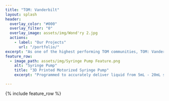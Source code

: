 ```yaml
---
title: "TOM: Vanderbilt"
layout: splash
header:
  overlay_color: "#000"
  overlay_filter: "0"
  overlay_image: assets/img/Wond'ry 2.jpg
  actions:
    - label: "Our Projects"
      url: "/portfolio/"
excerpt: "As one of the highest performing TOM communities, TOM: Vanderbilt is dedicated to designing and disseminating accessible, open source solutions for individuals with disabilities and other unmet needs."
feature_row:
  - image_path: assets/img/Syringe Pump Feature.png
    alt: "Syringe Pump"
    title: "3D Printed Motorized Syringe Pump"
    excerpt: "Programmed to accurately deliver liquid from 5mL - 20mL syringes."

---
```


{% include feature_row %}

